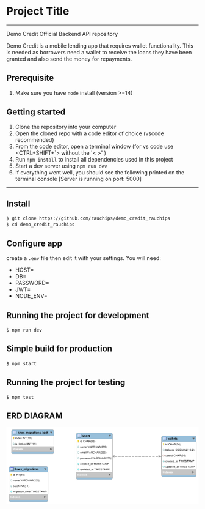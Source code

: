 # Project Title

---

Demo Credit Official Backend API repository

Demo Credit is a mobile lending app that requires wallet functionality. This is needed as borrowers need a wallet to receive the loans they have been granted and also send the money for repayments.

## Prerequisite

1. Make sure you have `node` install (version >=14)

## Getting started

1. Clone the repository into your computer
2. Open the cloned repo with a code editor of choice (vscode recommended)
3. From the code editor, open a terminal window (for vs code use <CTRL+SHIFT+`> without the '< >' )
4. Run `npm install` to install all dependencies used in this project
5. Start a dev server using `npm run dev`
6. If everything went well, you should see the following printed on the terminal console
   [Server is running on port: 5000]

---

## Install

    $ git clone https://github.com/rauchips/demo_credit_rauchips
    $ cd demo_credit_rauchips

## Configure app

create a `.env` file then edit it with your settings. You will need:

- HOST=
- DB=
- PASSWORD=
- JWT=
- NODE_ENV=

## Running the project for development

    $ npm run dev

## Simple build for production

    $ npm start

## Running the project for testing

    $ npm test

## ERD DIAGRAM

<img src="./erd.png"/>

